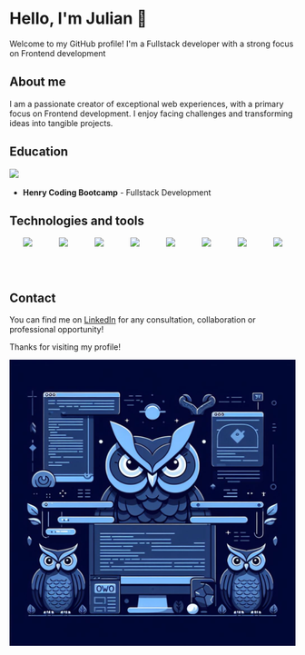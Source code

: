 # Hello, I'm Julian 👋

Welcome to my GitHub profile! I'm a Fullstack developer with a strong focus on Frontend development

## About me
I am a passionate creator of exceptional web experiences, with a primary focus on Frontend development. I enjoy facing challenges and transforming ideas into tangible projects.

## Education
<img src="https://assets.soyhenry.com/logos/ISOLOGO_HENRY_BLACK.png" width="60px">

- **Henry Coding Bootcamp** - Fullstack Development 


## Technologies and tools
<div style="display: flex; justify-content: space-around; align-items: center;">
  <img height="64px" src="https://images.icon-icons.com/2415/PNG/512/typescript_original_logo_icon_146317.png">
  <img height="64px" src="https://cdn.icon-icons.com/icons2/2107/PNG/512/file_type_html_icon_130541.png">
  <img height="64px" src="https://cdn.icon-icons.com/icons2/2107/PNG/512/file_type_css_icon_130661.png">
  <img height="64px" src="https://cdn.icon-icons.com/icons2/2415/PNG/512/react_original_logo_icon_146374.png">
  <img height="64px" src="https://cdn.icon-icons.com/icons2/2107/PNG/512/file_type_node_icon_130301.png">
  <img height="64px" src="https://cdn.icon-icons.com/icons2/2415/PNG/512/postgresql_plain_logo_icon_146389.png">
  <img height="64px" src="https://cdn.icon-icons.com/icons2/2415/PNG/512/sequelize_original_logo_icon_146348.png">
  <img height="64px" src="https://cdn.icon-icons.com/icons2/2107/PNG/512/file_type_light_prisma_icon_130444.png">
</div>

## Contact
You can find me on [LinkedIn](https://www.linkedin.com/in/julian-casta%C3%B1o-a-264a89278/) for any consultation, collaboration or professional opportunity!

Thanks for visiting my profile!

<div style="width: 100%; height: 200px;">
  <img style="object-fit: cover; object-position: center;" src="/noctowls-banner.jpg" >
</div>
